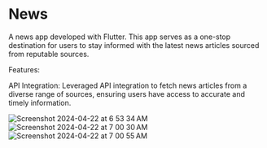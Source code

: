 # News
A news app developed with Flutter. This app serves as a one-stop destination for users to stay informed with the latest news articles sourced from reputable sources.

Features:

API Integration: Leveraged API integration to fetch news articles from a diverse range of sources, ensuring users have access to accurate and timely information.


![Screenshot 2024-04-22 at 6 53 34 AM](https://github.com/naveensomanna/news_App/assets/30156563/0ba42c63-f7a1-4f18-8cc6-024f16ca991e)
![Screenshot 2024-04-22 at 7 00 30 AM](https://github.com/naveensomanna/news_App/assets/30156563/549cd687-153d-4c30-a769-be6185a0379a)
![Screenshot 2024-04-22 at 7 00 55 AM](https://github.com/naveensomanna/news_App/assets/30156563/5dab9e70-0bcb-457f-afe5-6c84c65be861)

